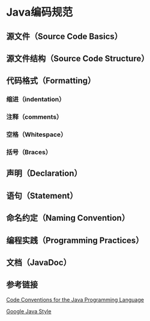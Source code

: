 # Java编码规范

## 源文件（Source Code Basics）

## 源文件结构（Source Code Structure）

## 代码格式（Formatting）

### 缩进（indentation）

### 注释（comments）

### 空格（Whitespace）

### 括号（Braces）

## 声明（Declaration）

## 语句（Statement）

## 命名约定（Naming Convention）

## 编程实践（Programming Practices）

## 文档（JavaDoc）

## 参考链接

[Code Conventions for the Java Programming Language](http://www.oracle.com/technetwork/java/javase/documentation/codeconvtoc-136057.html)

[Google Java Style](https://google.github.io/styleguide/javaguide.html)
